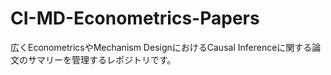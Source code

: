 # CI-MD-Econometrics-Papers
広くEconometricsやMechanism DesignにおけるCausal Inferenceに関する論文のサマリーを管理するレポジトリです。
